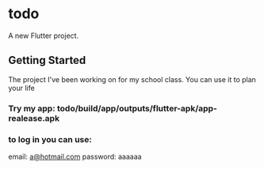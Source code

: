 # todo

A new Flutter project.

## Getting Started

The project I've been working on for my school class. You can use it to plan your life

### Try my app: todo/build/app/outputs/flutter-apk/app-realease.apk

### to log in you can use:
 email: a@hotmail.com
 password: aaaaaa
